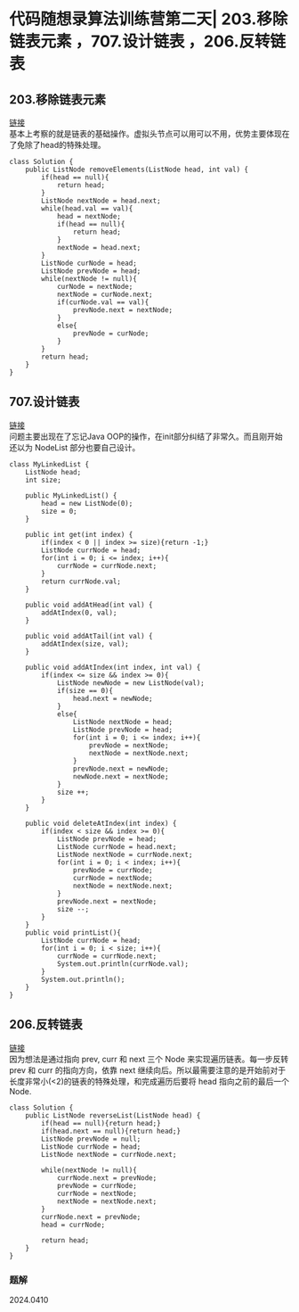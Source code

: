 # 代码随想录算法训练营第二天| 203.移除链表元素 ，707.设计链表 ，206.反转链表

## 203.移除链表元素
[链接](https://leetcode.cn/problems/remove-linked-list-elements/description/)  
基本上考察的就是链表的基础操作。虚拟头节点可以用可以不用，优势主要体现在了免除了head的特殊处理。
```
class Solution {
    public ListNode removeElements(ListNode head, int val) {
        if(head == null){
            return head;
        }
        ListNode nextNode = head.next;
        while(head.val == val){
            head = nextNode;
            if(head == null){
                return head;
            }
            nextNode = head.next;
        }
        ListNode curNode = head;
        ListNode prevNode = head;       
        while(nextNode != null){
            curNode = nextNode;
            nextNode = curNode.next;
            if(curNode.val == val){
                prevNode.next = nextNode;
            }
            else{
                prevNode = curNode;
            }
        }
        return head;
    }
}
```


## 707.设计链表
[链接](https://leetcode.cn/problems/design-linked-list/submissions/525597327/)  
问题主要出现在了忘记Java OOP的操作，在init部分纠结了非常久。而且刚开始还以为 NodeList 部分也要自己设计。
```
class MyLinkedList {
    ListNode head;
    int size;

    public MyLinkedList() {
        head = new ListNode(0);
        size = 0;
    }
    
    public int get(int index) {
        if(index < 0 || index >= size){return -1;}
        ListNode currNode = head;
        for(int i = 0; i <= index; i++){
            currNode = currNode.next;
        }
        return currNode.val;
    }
    
    public void addAtHead(int val) {
        addAtIndex(0, val);
    }
    
    public void addAtTail(int val) {
        addAtIndex(size, val);
    }
    
    public void addAtIndex(int index, int val) {
        if(index <= size && index >= 0){
            ListNode newNode = new ListNode(val);
            if(size == 0){
                head.next = newNode;
            }
            else{
                ListNode nextNode = head;
                ListNode prevNode = head;
                for(int i = 0; i <= index; i++){
                    prevNode = nextNode;
                    nextNode = nextNode.next;
                }
                prevNode.next = newNode;
                newNode.next = nextNode;
            }
            size ++;
        }
    }
    
    public void deleteAtIndex(int index) {
        if(index < size && index >= 0){
            ListNode prevNode = head;
            ListNode currNode = head.next;
            ListNode nextNode = currNode.next;
            for(int i = 0; i < index; i++){
                prevNode = currNode;
                currNode = nextNode;
                nextNode = nextNode.next;
            }
            prevNode.next = nextNode;
            size --;
        }
    }
    public void printList(){
        ListNode currNode = head;
        for(int i = 0; i < size; i++){
            currNode = currNode.next;
            System.out.println(currNode.val);
        }
        System.out.println();
    }
}
```


##  206.反转链表
[链接](https://leetcode.cn/problems/reverse-linked-list/)  
因为想法是通过指向 prev, curr 和 next 三个 Node 来实现遍历链表。每一步反转 prev 和 curr 的指向方向，依靠 next 继续向后。所以最需要注意的是开始前对于长度非常小(<2)的链表的特殊处理，和完成遍历后要将 head 指向之前的最后一个 Node.
```
class Solution {
    public ListNode reverseList(ListNode head) {
        if(head == null){return head;}
        if(head.next == null){return head;}
        ListNode prevNode = null;
        ListNode currNode = head;
        ListNode nextNode = currNode.next;

        while(nextNode != null){      
            currNode.next = prevNode;
            prevNode = currNode;
            currNode = nextNode;
            nextNode = nextNode.next;
        }
        currNode.next = prevNode;
        head = currNode;

        return head;
    }
}
```

### 题解


2024.0410
